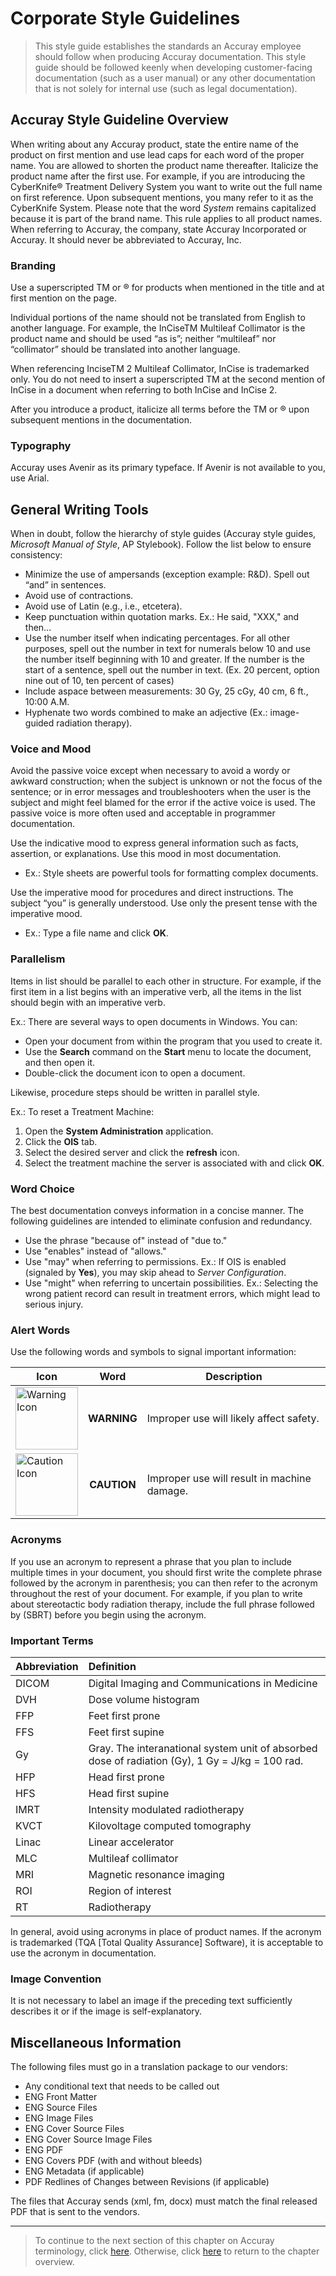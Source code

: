 # Corporate Style Guidelines

> This style guide establishes the standards an Accuray employee should follow when producing Accuray documentation. This style guide should be followed keenly when developing customer-facing documentation (such as a user manual) or any other documentation that is not solely for internal use (such as legal documentation).

## Accuray Style Guideline Overview

When writing about any Accuray product, state the entire name of the product on first mention and use lead caps for each word of the proper name. You are allowed to shorten the product name thereafter. Italicize the product name after the first use. For example, if you are introducing the CyberKnife® Treatment Delivery System you want to write out the full name on first reference. Upon subsequent mentions, you many refer to it as the CyberKnife System. Please note that the word *System* remains capitalized because it is part of the brand name. This rule applies to all product names. When referring to Accuray, the company, state Accuray Incorporated or Accuray. It should never be abbreviated to Accuray, Inc.

### Branding
Use a superscripted TM or ® for products when mentioned in the title and at first mention on the page.

Individual portions of the name should not be translated from English to another language. For example, the InCiseTM Multileaf Collimator is the product name and should be used “as is”; neither “multileaf” nor “collimator” should be translated into another language.

When referencing InciseTM 2 Multileaf Collimator, InCise is trademarked only. You do not need to insert a superscripted TM at the second mention of InCise in a document when referring to both InCise and InCise 2.

After you introduce a product, italicize all terms before the TM or ® upon subsequent mentions in the documentation.

### Typography
Accuray uses Avenir as its primary typeface. If Avenir is not available to you, use Arial.

## General Writing Tools
When in doubt, follow the hierarchy of style guides (Accuray style guides, *Microsoft Manual of Style*, AP Stylebook). Follow the list below to ensure consistency:
* Minimize the use of ampersands (exception example: R&D). Spell out “and” in sentences.
* Avoid use of contractions.
* Avoid use of Latin (e.g., i.e., etcetera).
* Keep punctuation within quotation marks. Ex.: He said, "XXX," and then...
* Use the number itself when indicating percentages. For all other purposes, spell out the number in text for numerals below 10 and use the number itself beginning with 10 and greater. If the number is the start of a sentence, spell out the number in text.
(Ex. 20 percent, option nine out of 10, ten percent of cases)
* Include aspace between measurements: 30 Gy, 25 cGy, 40 cm, 6 ft., 10:00 A.M.
* Hyphenate two words combined to make an adjective (Ex.: image-guided radiation therapy).

### Voice and Mood
Avoid the passive voice except when necessary to avoid a wordy or awkward construction; when the subject is unknown or not the focus of the sentence; or in error messages and troubleshooters when the user is the subject and might feel blamed for the error if the active voice is used. The passive voice is more often used and acceptable in programmer documentation.

Use the indicative mood to express general information such as facts, assertion, or explanations. Use this mood in most documentation.
* Ex.: Style sheets are powerful tools for formatting complex documents.

Use the imperative mood for procedures and direct instructions. The subject “you” is generally understood. Use only the present tense with the imperative mood.
* Ex.: Type a file name and click **OK**.

### Parallelism
Items in list should be parallel to each other in structure. For example, if the first item in a list begins with an imperative verb, all the items in the list should begin with an imperative verb.

Ex.: There are several ways to open documents in Windows. You can:
* Open your document from within the program that you used to create it.
* Use the **Search** command on the **Start** menu to locate the document, and then open it.
* Double-click the document icon to open a document.

Likewise, procedure steps should be written in parallel style.

Ex.: To reset a Treatment Machine:
1. Open the **System Administration** application.
2. Click the **OIS** tab.
3. Select the desired server and click the **refresh** icon.
4. Select the treatment machine the server is associated with and click **OK**.

### Word Choice
The best documentation conveys information in a concise manner. The following guidelines are intended to eliminate confusion and redundancy.
* Use the phrase "because of" instead of "due to."
* Use "enables" instead of "allows."
* Use "may" when referring to permissions. Ex.: If OIS is enabled (signaled by **Yes**), you may skip ahead to *Server Configuration*.
* Use "might" when referring to uncertain possibilities. Ex.: Selecting the wrong patient record can result in treatment errors, which might lead to serious injury.

### Alert Words
Use the following words and symbols to signal important information:

| Icon     | Word        | Description  |
| ------------- |:-------------:|-----|
| <img src="https://icon-library.net/images/warning-icon/warning-icon-5.jpg" alt="Warning Icon" width="100"/>| **WARNING** | Improper use will likely affect safety.
| <img src="https://image.flaticon.com/icons/svg/66/66872.svg" alt="Caution Icon" width="100"/>| **CAUTION**     |   Improper use will result in machine damage.

### Acronyms
If you use an acronym to represent a phrase that you plan to include multiple times in your document, you should first write the complete phrase followed by the acronym in parenthesis; you can then refer to the acronym throughout the rest of your document. For example, if you plan to write about stereotactic body radiation therapy, include the full phrase followed by (SBRT) before you begin using the acronym.

### Important Terms
|Abbreviation  | Definition |
|--------------|:------------|
|DICOM         |Digital Imaging and Communications in Medicine
|DVH           |Dose volume histogram
|FFP           |Feet first prone
|FFS           |Feet first supine
|Gy            |Gray. The interanational system unit of absorbed dose of radiation (Gy), 1 Gy = J/kg = 100 rad.
|HFP           |Head first prone
|HFS           |Head first supine
|IMRT          |Intensity modulated radiotherapy
|KVCT          |Kilovoltage computed tomography
|Linac         |Linear accelerator
|MLC           |Multileaf collimator
|MRI           |Magnetic resonance imaging
|ROI           |Region of interest
|RT            |Radiotherapy

In general, avoid using acronyms in place of product names. If the acronym is trademarked (TQA [Total Quality Assurance] Software), it is acceptable to use the acronym in documentation.

### Image Convention
It is not necessary to label an image if the preceding text sufficiently describes it or if the image is self-explanatory.

## Miscellaneous Information
The following files must go in a translation package to our vendors:
* Any conditional text that needs to be called out
*	ENG Front Matter
*	ENG Source Files
*	ENG Image Files
*	ENG Cover Source Files 
*	ENG Cover Source Image Files
*	ENG PDF
*	ENG Covers PDF (with and without bleeds)
*	ENG Metadata (if applicable)
*	PDF Redlines of Changes between Revisions (if applicable)

The files that Accuray sends (xml, fm, docx) must match the final released PDF that is sent to the vendors.

* **

> To continue to the next section of this chapter on Accuray terminology, click [here](https://github.com/taddieken95/Accuray_Tech_Comm_Guide/blob/master/Chapter%203:%20Voicing/Section%203:%20Accuray%20Terms.md). Otherwise, click [here](https://github.com/taddieken95/Accuray_Tech_Comm_Guide/blob/master/Chapter%203:%20Voicing/READme.md) to return to the chapter overview.

